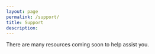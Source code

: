 ```yaml
---
layout: page
permalink: /support/
title: Support
description:
---
```


There are many resources coming soon to help assist you.